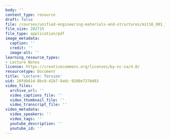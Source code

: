```yaml
---
body: ''
content_type: resource
draft: false
file: /courses/unified-engineering-materials-and-structures/mit16_001_f21_lec30lec31lec32.pdf
file_size: 282715
file_type: application/pdf
image_metadata:
  caption: ''
  credit: ''
  image-alt: ''
learning_resource_types:
- Lecture Notes
license: https://creativecommons.org/licenses/by-nc-sa/4.0/
resourcetype: Document
title: 'Lecture: Torsion'
uid: 20fdb81d-8bc0-42b7-9a6c-9208e7376d63
video_files:
  archive_url: ''
  video_captions_file: ''
  video_thumbnail_file: ''
  video_transcript_file: ''
video_metadata:
  video_speakers: ''
  video_tags: ''
  youtube_description: ''
  youtube_id: ''
---
```

